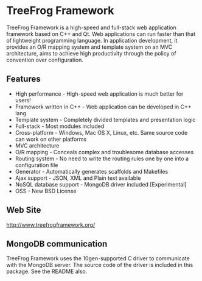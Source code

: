 TreeFrog Framework
==================

TreeFrog Framework is a high-speed and full-stack web application framework
based on C++ and Qt. Web applications can run faster than that of lightweight
programming language. In application development, it provides an O/R mapping
system and template system on an MVC architecture, aims to achieve high
productivity through the policy of  convention over configuration.


Features
--------

 * High performance  - High-speed web application is much better for users!
 * Framework written in C++  - Web application can be developed in C++ lang
 * Template system  - Completely divided templates and presentation logic
 * Full-stack  - Most modules included
 * Cross-platform  - Windows, Mac OS X, Linux, etc.  Same source code can
                      work on other platforms
 * MVC architecture
 * O/R mapping  - Conceals complex and troublesome database accesses
 * Routing system  - No need to write the routing rules one by one into a
                      configuration file
 * Generator - Automatically generates scaffolds and Makefiles
 * Ajax support - JSON, XML and Plain text available
 * NoSQL database support - MongoDB driver included  [Experimental]
 * OSS  - New BSD License


Web Site
--------
 http://www.treefrogframework.org/


MongoDB communication
---------------------

TreeFrog Framework uses the 10gen-supported C driver to communicate with the
MongoDB server. The source code of the driver is included in this package.
See the README also.
